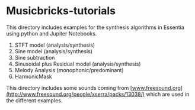 # Musicbricks-tutorials

This directory includes examples for the synthesis algorithms in Essentia using python and Jupiter Notebooks.

1. STFT model (analysis/synthesis)
2. Sine model (analysis/synthesis)
3. Sine subtraction
4. Sinusoidal plus Residual model (analysis/synthesis)
5. Melody Analysis (monophonic/predominant)
6. HarmonicMask

This directory includes some sounds coming from [www.freesound.org](http://www.freesound.org/people/xserra/packs/13038/) which are used in the different examples.
